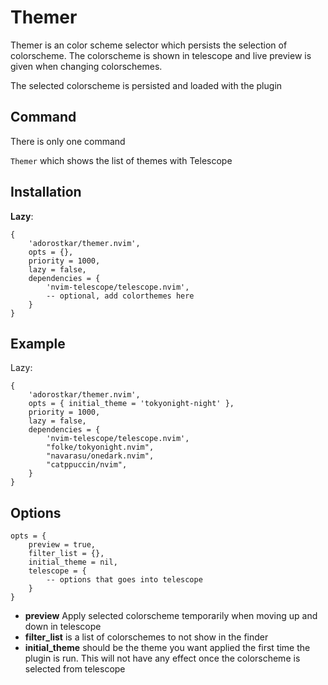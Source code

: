 # Themer

Themer is an color scheme selector which persists the selection of colorscheme.
The colorscheme is shown in telescope and live preview is given when changing colorschemes.

The selected colorscheme is persisted and loaded with the plugin

## Command

There is only one command

`Themer` which shows the list of themes with Telescope

## Installation

**Lazy**:

    {
        'adorostkar/themer.nvim',
        opts = {},
        priority = 1000,
        lazy = false,
        dependencies = {
            'nvim-telescope/telescope.nvim',
            -- optional, add colorthemes here
        }
    }

## Example

Lazy:

    {
        'adorostkar/themer.nvim',
        opts = { initial_theme = 'tokyonight-night' },
        priority = 1000,
        lazy = false,
        dependencies = {
            'nvim-telescope/telescope.nvim',
            "folke/tokyonight.nvim",
            "navarasu/onedark.nvim",
            "catppuccin/nvim",
        }
    }

## Options

    opts = {
        preview = true,
        filter_list = {},
        initial_theme = nil,
        telescope = {
            -- options that goes into telescope
        }
    }

- **preview** Apply selected colorscheme temporarily when moving up and down in telescope
- **filter_list** is a list of colorschemes to not show in the finder
- **initial_theme** should be the theme you want applied the first time the plugin is run.
    This will not have any effect once the colorscheme is selected from telescope

